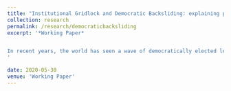 ```yaml
---
title: "Institutional Gridlock and Democratic Backsliding: explaining popular support for aspiring autocrats"
collection: research
permalink: /research/democraticbacksliding
excerpt: '*Working Paper*


In recent years, the world has seen a wave of democratically elected leaders move their countries in undemocratic directions. Why do people support leaders who remove checks and balances? I argue that aspiring autocrats are more likely to gain popular support when they present these institutions as obstacles to getting things done.
'

date: 2020-05-30
venue: 'Working Paper'
---
```


